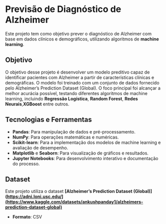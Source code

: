 # Previsão de Diagnóstico de Alzheimer
Este projeto tem como objetivo prever o diagnóstico de Alzheimer com base em dados clínicos e demográficos, utilizando algoritmos de **machine learning**.

## Objetivo
O objetivo desse projeto é desenvolver um modelo preditivo capaz de identificar pacientes com Alzheimer a partir de características clínicas e demográficas. O modelo foi treinado com um conjunto de dados fornecido pelo Alzheimer’s Prediction Dataset (Global). O foco principal foi alcançar a melhor acurácia possível, testando diferentes algoritmos de machine learning, incluindo **Regressão Logística**, **Random Forest**, **Redes Neurais**,**XGBoost** entre outros.

## Tecnologias e Ferramentas
- **Pandas**: Para manipulação de dados e pré-processamento.
- **NumPy**: Para operações matemáticas e numéricas.
- **Scikit-learn**: Para a implementação dos modelos de machine learning e avaliação de desempenho.
- **Matplotlib** e **Seaborn**: Para visualização de gráficos e resultados.
- **Jupyter Notebooks**: Para desenvolvimento interativo e documentação do processo.

## Dataset

Este projeto utiliza o dataset **[Alzheimer’s Prediction Dataset (Global)](https://adni.loni.usc.edu/](https://www.kaggle.com/datasets/ankushpanday1/alzheimers-prediction-dataset-global)**

- **Formato**: CSV
